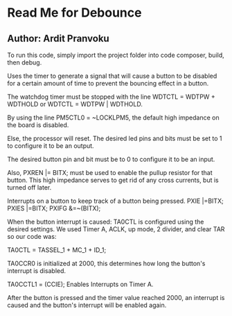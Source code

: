 # Read Me for Debounce
## Author: Ardit Pranvoku

To run this code, simply import the project folder into code composer, build, then debug.

Uses the timer to generate a signal that will cause a button to be disabled for a certain amount of time to 
prevent the bouncing effect in a button.

The watchdog timer must be stopped with the line WDTCTL = WDTPW + WDTHOLD or WDTCTL = WDTPW | WDTHOLD.

By using the line PM5CTL0 = ~LOCKLPM5, the default high impedance on the board is disabled.

Else, the processor will reset.
The desired led pins and bits must be set to 1 to configure it to be an output.

The desired button pin and bit must be to 0 to configure it to be an input.

Also,  PXREN |= BITX; must be used to enable the pullup resistor for that button.
This high impedance serves to get rid of any cross currents, but is turned off later.


Interrupts on a button to keep track of a button being pressed.
PXIE |=BITX;
PXIES |=BITX;
PXIFG &=~(BITX);


When the button interrupt is caused:
TA0CTL is configured using the desired settings.
 We used Timer A, ACLK, up mode, 2 divider, and clear TAR so our code was:

TA0CTL = TASSEL_1 + MC_1 + ID_1;


TA0CCR0 is initialized at 2000, this determines how long the button's interrupt is disabled.


TA0CCTL1 = (CCIE); Enables Interrupts on Timer A.


After the button is pressed and the timer value reached 2000, an interrupt is caused and 
the button's interrupt will be enabled again.
